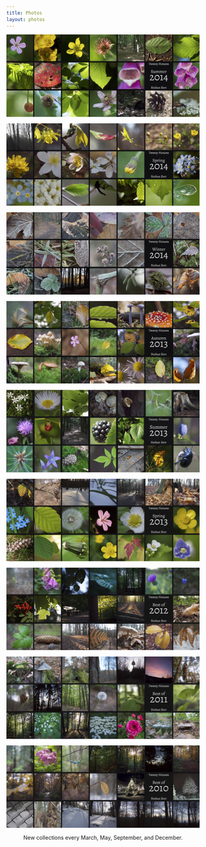 ```yaml
---
title: Photos
layout: photos
---
```


<a href="2014-summer"><img src="2014-summer-cover.jpg" alt="Summer 2014"></a>

<a href="2014-spring"><img src="2014-spring-cover.jpg" alt="Spring 2014"></a>

<a href="2014-winter"><img src="2014-winter-cover.jpg" alt="Winter 2014"></a>

<a href="2013-autumn"><img src="2013-autumn-cover.jpg" alt="Autumn 2013"></a>

<a href="2013-summer"><img src="2013-summer-cover.jpg" alt="Summer 2013"></a>

<a href="2013-spring"><img src="2013-spring-cover.jpg" alt="Spring 2013"></a>

<a href="2012"><img src="2012-cover.jpg" alt="Best of 2012"></a>

<a href="2011"><img src="2011-cover.jpg" alt="Best of 2011"></a>

<a href="2010"><img src="2010-cover.jpg" alt="Best of 2010"></a>

<div style="text-align: center; padding-bottom: 1em">New collections every March, May, September, and December.</div>


